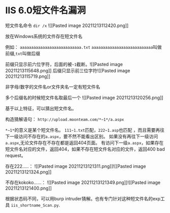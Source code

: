 # IIS 6.0短文件名漏洞


短文件名命令    `dir /x`
![[Pasted image 20211213112420.png]]

放在Windows系统的文件存在短文件名

例如： `aaaaaaaaaaaaaaaaaaaaaaaaaaa.txt`  `aaaaaaaaaaaaaaaaaaaaaaaaaaa`叫做前缀,`txt`叫做后缀

前缀只显示前六位字符，后面的被`~1`截断。![[Pasted image 20211213115648.png]]
后缀只显示前三位字符![[Pasted image 20211213115719.png]]

非字母/数字的文件名or文件夹名一定有短文件名

多个后缀名的时候短文件名取最后一个 ![[Pasted image 20211213120256.png]]




基于以上特征，可以猜出短文件名。

构造猜解语句： `http://upload.moonteam.com/*~1*/a.aspx`

`*~1*`的意义是某个短文件名。   `111~1.txt`匹配，`222~1.asp`也匹配 ，而且需要再往下一级访问不存在的`a.aspx`，要不然不能看出区别。
如果没有再往下一级访问`a.aspx`,无论文件存在不存在都是返回404页面。
有访问下一级`a.aspx`，如果存在短文件名对应的文件，返回404，如果不存在短文件名对应的文件，返回400 bad request。

存在222.....：
![[Pasted image 20211213121311.png]]![[Pasted image 20211213121324.png]]

不存在kokoko......：
![[Pasted image 20211213121349.png]]![[Pasted image 20211213121400.png]]

根据状态码不同，可以用burp intruder猜解。也有专门针对这种短文件名的exp工具 `iis_shortname_Scan.py`.










